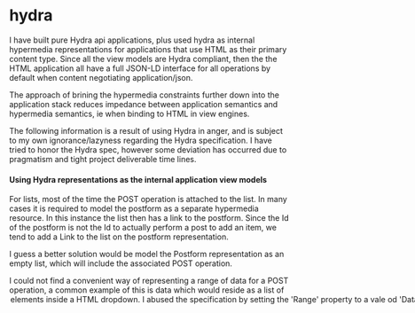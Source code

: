 # hydra

I have built pure Hydra api applications, plus used hydra as internal hypermedia representations for applications that use HTML as their primary content type. Since all the view models are Hydra compliant, then the the HTML application all have a full JSON-LD interface for all operations by default when content negotiating application/json. 

The approach of brining the hypermedia constraints further down into the application stack reduces impedance between application semantics and hypermedia semantics, ie when binding to HTML in view engines.

The following information is a result of using Hydra in anger, and is subject to my own ignorance/lazyness regarding the Hydra specification. I have tried to honor  the Hydra spec, however some deviation has occurred due to pragmatism and tight project deliverable time lines.

#### Using Hydra representations as the internal application view models

For lists, most of the time the POST operation is attached to the list. In many cases it is required to model the postform as a separate hypermedia resource. In this instance the list then has a link to the postform. Since the Id of the postform is not the Id to actually perform a post to add an item, we tend to add a Link to the list  on the postform representation.

I guess a better solution would be model the Postform representation as an empty list, which will include the associated POST operation.

I could not find a convenient way of representing a range of data for a POST operation, a common example of this is data which would reside as a list of <option> elements inside a HTML dropdown. I abused the specification by setting the 'Range' property to a vale od 'Data' and then attached a list of Hydra classes, one for each available value.
  
  




